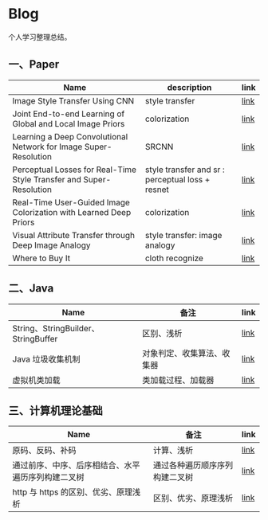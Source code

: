# Blog

个人学习整理总结。


## 一、Paper

| Name  | description | link |
|---|---|---|
| Image Style Transfer Using CNN | style transfer | [link](ImageStyleTransferUsingCNN) |
| Joint End-to-end Learning of Global and Local Image Priors | colorization | [link](JointEnd-to-endLearningofGlobalandLocalImagePriors) |
| Learning a Deep Convolutional Network for Image Super-Resolution | SRCNN | [link](/LearningaDeepConvolutionalNetworkforImageSuper-Resolution) |
| Perceptual Losses for Real-Time Style Transfer and Super-Resolution | style transfer and sr : perceptual loss + resnet | [link](/PerceptualLossesforReal-TimeStyleTransferandSuper-Resolution) |
| Real-Time User-Guided Image Colorization with Learned Deep Priors | colorization | [link](/Real-TimeUser-GuidedImageColorizationwithLearnedDeepPriors) |
| Visual Attribute Transfer through Deep Image Analogy | style transfer: image analogy | [link](/VisualAttributeTransferthroughDeepImageAnalogy) |
| Where to Buy It | cloth recognize | [link](/WheretoBuyIt) |

## 二、Java

| Name| 备注 | link |
| --- | --- | --- |
| String、StringBuilder、StringBuffer | 区别、浅析 | [link](java/String、StringBuilder、StringBuffer) |
| Java 垃圾收集机制 | 对象判定、收集算法、收集器 | [link](java/Java垃圾收集机制) |
| 虚拟机类加载 | 类加载过程、加载器 | [link](java/虚拟机类加载) |

## 三、计算机理论基础

| Name | 备注 | link |
| ---| ---| --- |
| 原码、反码、补码 | 计算、浅析 | [link](cs/原码、反码、补码) |
| 通过前序、中序、后序相结合、水平遍历序列构建二叉树 | 通过各种遍历顺序序列构建二叉树 | [link](cs/通过前序、中序、后序相结合、水平遍历序列构建二叉树) |
| http 与 https 的区别、优劣、原理浅析 | 区别、优劣、原理浅析 | [link](cs/http与https的区别、优劣、原理浅析) |